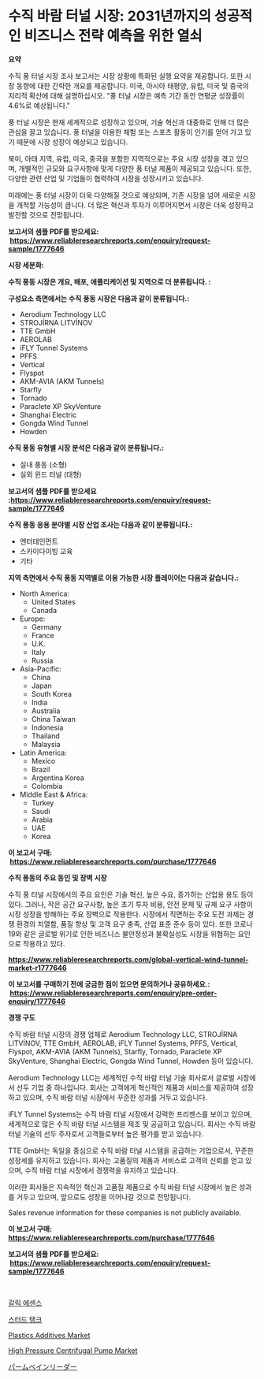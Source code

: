 <p><h1>수직 바람 터널 시장: 2031년까지의 성공적인 비즈니스 전략 예측을 위한 열쇠</h1></p><p><strong>요약</strong></p>
<p><p>수직 풍 터널 시장 조사 보고서는 시장 상황에 특화된 실행 요약을 제공합니다. 또한 시장 동향에 대한 간략한 개요를 제공합니다. 미국, 아시아 태평양, 유럽, 미국 및 중국의 지리적 확산에 대해 설명하십시오. "풍 터널 시장은 예측 기간 동안 연평균 성장률이 4.6%로 예상됩니다."</p><p>풍 터널 시장은 현재 세계적으로 성장하고 있으며, 기술 혁신과 대중화로 인해 더 많은 관심을 끌고 있습니다. 풍 터널을 이용한 체험 또는 스포츠 활동이 인기를 얻어 가고 있기 때문에 시장 성장이 예상되고 있습니다.</p><p>북미, 아태 지역, 유럽, 미국, 중국을 포함한 지역적으로는 주요 시장 성장을 겪고 있으며, 개별적인 규모와 요구사항에 맞게 다양한 풍 터널 제품이 제공되고 있습니다. 또한, 다양한 관련 산업 및 기업들이 협력하여 시장을 성장시키고 있습니다.</p><p>미래에는 풍 터널 시장이 더욱 다양해질 것으로 예상되며, 기존 시장을 넘어 새로운 시장을 개척할 가능성이 큽니다. 더 많은 혁신과 투자가 이루어지면서 시장은 더욱 성장하고 발전할 것으로 전망됩니다.</p></p>
<p><strong>보고서의 샘플 PDF를 받으세요: &nbsp;<a href="https://www.reliableresearchreports.com/enquiry/request-sample/1777646">https://www.reliableresearchreports.com/enquiry/request-sample/1777646</a></strong></p>
<p><strong>시장 세분화:</strong></p>
<p><strong> 수직 풍동 시장은 개요, 배포, 애플리케이션 및 지역으로 더 분류됩니다. :</strong></p>
<p><strong>구성요소 측면에서는 수직 풍동 시장은 다음과 같이 분류됩니다.:</strong></p>
<p><ul><li>Aerodium Technology LLC</li><li>STROJÍRNA LITVÍNOV</li><li>TTE GmbH</li><li>AEROLAB</li><li>iFLY Tunnel Systems</li><li>PFFS</li><li>Vertical</li><li>Flyspot</li><li>AKM-AVIA (AKM Tunnels)</li><li>Starfly</li><li>Tornado</li><li>Paraclete XP SkyVenture</li><li>Shanghai Electric</li><li>Gongda Wind Tunnel</li><li>Howden</li></ul></p>
<p><strong> 수직 풍동 유형별 시장 분석은 다음과 같이 분류됩니다.:</strong></p>
<p><ul><li>실내 풍동 (소형)</li><li>실외 윈드 터널 (대형)</li></ul></p>
<p><strong>보고서의 샘플 PDF를 받으세요 :<a href="https://www.reliableresearchreports.com/enquiry/request-sample/1777646">https://www.reliableresearchreports.com/enquiry/request-sample/1777646</a></strong></p>
<p><strong> 수직 풍동 응용 분야별 시장 산업 조사는 다음과 같이 분류됩니다.:</strong></p>
<p><ul><li>엔터테인먼트</li><li>스카이다이빙 교육</li><li>기타</li></ul></p>
<p><strong>지역 측면에서 수직 풍동 지역별로 이용 가능한 시장 플레이어는 다음과 같습니다.:</strong></p>
<p><ul>
    <li>
        North America:
        <ul>
            <li>United States</li>
            <li>Canada</li>
        </ul>
    </li>
    <li>
        Europe:
        <ul>
            <li>Germany</li>
            <li>France</li>
            <li>U.K.</li>
            <li>Italy</li>
            <li>Russia</li>
        </ul>
    </li>
    <li>
        Asia-Pacific:
        <ul>
            <li>China</li>
            <li>Japan</li>
            <li>South Korea</li>
            <li>India</li>
            <li>Australia</li>
            <li>China Taiwan</li>
            <li>Indonesia</li>
            <li>Thailand</li>
            <li>Malaysia</li>
        </ul>
    </li>
    <li>
        Latin America:
        <ul>
            <li>Mexico</li>
            <li>Brazil</li>
            <li>Argentina Korea</li>
            <li>Colombia</li>
        </ul>
    </li>
    <li>
        Middle East & Africa:
        <ul>
            <li>Turkey</li>
            <li>Saudi</li>
            <li>Arabia</li>
            <li>UAE</li>
            <li>Korea</li>
        </ul>
    </li>
    </ul></p>
<p><strong>이 보고서 구매: &nbsp;<a href="https://www.reliableresearchreports.com/purchase/1777646">https://www.reliableresearchreports.com/purchase/1777646</a></strong></p>
<p><strong>수직 풍동의 주요 동인 및 장벽 시장</strong></p>
<p><p>수직 풍 터널 시장에서의 주요 요인은 기술 혁신, 높은 수요, 증가하는 산업용 용도 등이 있다. 그러나, 작은 공간 요구사항, 높은 초기 투자 비용, 안전 문제 및 규제 요구 사항이 시장 성장을 방해하는 주요 장벽으로 작용한다. 시장에서 직면하는 주요 도전 과제는 경쟁 환경의 치열함, 품질 향상 및 고객 요구 충족, 산업 표준 준수 등이 있다. 또한 코로나19와 같은 글로벌 위기로 인한 비즈니스 불안정성과 불확실성도 시장을 위협하는 요인으로 작용하고 있다.</p></p>
<p><strong><a href="https://www.reliableresearchreports.com/global-vertical-wind-tunnel-market-r1777646">https://www.reliableresearchreports.com/global-vertical-wind-tunnel-market-r1777646</a></strong></p>
<p><strong>이 보고서를 구매하기 전에 궁금한 점이 있으면 문의하거나 공유하세요.: &nbsp;<a href="https://www.reliableresearchreports.com/enquiry/pre-order-enquiry/1777646">https://www.reliableresearchreports.com/enquiry/pre-order-enquiry/1777646</a></strong></p>
<p><strong>경쟁 구도</strong></p>
<p><p>수직 바람 터널 시장의 경쟁 업체로 Aerodium Technology LLC, STROJÍRNA LITVÍNOV, TTE GmbH, AEROLAB, iFLY Tunnel Systems, PFFS, Vertical, Flyspot, AKM-AVIA (AKM Tunnels), Starfly, Tornado, Paraclete XP SkyVenture, Shanghai Electric, Gongda Wind Tunnel, Howden 등이 있습니다. </p><p>Aerodium Technology LLC는 세계적인 수직 바람 터널 기술 회사로서 글로벌 시장에서 선두 기업 중 하나입니다. 회사는 고객에게 혁신적인 제품과 서비스를 제공하여 성장하고 있으며, 수직 바람 터널 시장에서 꾸준한 성과를 거두고 있습니다.</p><p>iFLY Tunnel Systems는 수직 바람 터널 시장에서 강력한 프리젠스를 보이고 있으며, 세계적으로 많은 수직 바람 터널 시스템을 제조 및 공급하고 있습니다. 회사는 수직 바람 터널 기술의 선두 주자로서 고객들로부터 높은 평가를 받고 있습니다.</p><p>TTE GmbH는 독일을 중심으로 수직 바람 터널 시스템을 공급하는 기업으로서, 꾸준한 성장세를 유지하고 있습니다. 회사는 고품질의 제품과 서비스로 고객의 신뢰를 얻고 있으며, 수직 바람 터널 시장에서 경쟁력을 유지하고 있습니다.</p><p>이러한 회사들은 지속적인 혁신과 고품질 제품으로 수직 바람 터널 시장에서 높은 성과를 거두고 있으며, 앞으로도 성장을 이어나갈 것으로 전망됩니다. </p><p>Sales revenue information for these companies is not publicly available.</p></p>
<p><strong>이 보고서 구매: &nbsp; <a href="https://www.reliableresearchreports.com/purchase/1777646">https://www.reliableresearchreports.com/purchase/1777646</a></strong></p>
<p><strong>보고서의 샘플 PDF를 받으세요: &nbsp;<a href="https://www.reliableresearchreports.com/enquiry/request-sample/1777646">https://www.reliableresearchreports.com/enquiry/request-sample/1777646</a></strong><strong></strong></p>
<p>&nbsp;</p>
<p><p><a href="https://github.com/Penelolack456456/Market-Research-Report-List-1/blob/main/963822926203.md">갈릭 에센스</a></p><p><a href="https://github.com/vsr06p4p49/Market-Research-Report-List-1/blob/main/182132526202.md">스터드 탱크</a></p><p><a href="https://issuu.com/reportprime-2/docs/plastics-additives-market-size-2030.pptx">Plastics Additives Market</a></p><p><a href="https://github.com/provorikovar/Market-Research-Report-List-4/blob/main/high-pressure-centrifugal-pump-market.md">High Pressure Centrifugal Pump Market</a></p><p><a href="https://medium.com/@alliegrater55/%E6%AC%A1%E3%81%AE%E6%96%87%E3%82%92%E6%97%A5%E6%9C%AC%E8%AA%9E%E3%81%AB%E7%BF%BB%E8%A8%B3%E3%81%97%E3%81%BE%E3%81%99-palm-vein-reader-market-outlook-industry-overview-and-forecast-2024-to-69caac7ae6af">パームベインリーダー</a></p></p>